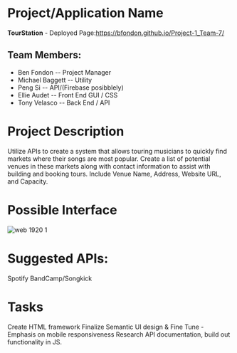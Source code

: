 # Project/Application Name
**TourStation** - Deployed Page:https://bfondon.github.io/Project-1_Team-7/

## Team Members:
* Ben Fondon -- Project Manager
* Michael Baggett -- Utility
* Peng Si -- API/(Firebase posibblely)
* Ellie Audet -- Front End GUI / CSS
* Tony Velasco -- Back End / API

# Project Description
Utilize APIs to create a system that allows touring musicians to quickly find markets where their songs are most popular.
Create a list of potential venues in these markets along with contact information to assist with building and booking tours. Include Venue 
Name, Address, Website URL, and Capacity.

# Possible Interface
![web 1920 1](https://user-images.githubusercontent.com/44389263/48157464-4aef4780-e295-11e8-82ff-c5428912b59e.png)

# Suggested APIs:
Spotify
BandCamp/Songkick

# Tasks
Create HTML framework
Finalize Semantic UI design & Fine Tune - Emphasis on mobile responsiveness
Research API documentation, build out functionality in JS.
